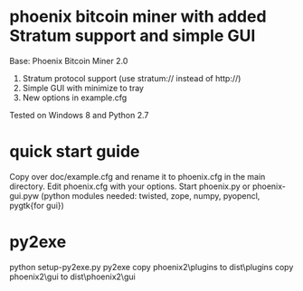 phoenix bitcoin miner with added Stratum support and simple GUI
=======

Base: Phoenix Bitcoin Miner 2.0

1. Stratum protocol support (use stratum:// instead of http://)
2. Simple GUI with minimize to tray
3. New options in example.cfg

Tested on Windows 8 and Python 2.7

quick start guide
=======
Copy over doc/example.cfg and rename it to phoenix.cfg in the main directory.
Edit phoenix.cfg with your options.
Start phoenix.py or phoenix-gui.pyw (python modules needed: twisted, zope, numpy, pyopencl, pygtk{for gui})

py2exe
=======
python setup-py2exe.py py2exe
copy phoenix2\plugins to dist\plugins
copy phoenix2\gui to dist\phoenix2\gui
